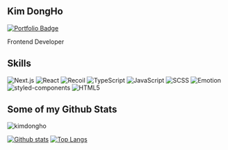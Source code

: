 ## Kim DongHo
[![Portfolio Badge](https://img.shields.io/badge/portfolio-web-blue?style=flat&link=https://dh-blog.vercel.app//)](https://dh-blog.vercel.app//) <p align='left'>Frontend Developer</p>

## Skills

<p align="left">
  <img src="https://img.shields.io/badge/Next.js-000000?style=for-the-badge&logo=nextdotjs&logoColor=white" alt="Next.js" />
  <img src="https://img.shields.io/badge/React-61DAFB?style=for-the-badge&logo=react&logoColor=black" alt="React" />
  <img src="https://img.shields.io/badge/Recoil-3578E5?style=for-the-badge&logo=Recoil&logoColor=white" alt="Recoil" />
  <img src="https://img.shields.io/badge/TypeScript-007ACC?style=for-the-badge&logo=typescript&logoColor=white" alt="TypeScript" />
  <img src="https://img.shields.io/badge/JavaScript-F7DF1E?style=for-the-badge&logo=javascript&logoColor=black" alt="JavaScript" />
  <img src="https://img.shields.io/badge/SCSS-CC6699?style=for-the-badge&logo=sass&logoColor=white" alt="SCSS" />
  <img src="https://img.shields.io/badge/Emotion-C9655D?style=for-the-badge&logo=emotion&logoColor=white" alt="Emotion" />
  <img src="https://img.shields.io/badge/styled--components-DB7093?style=for-the-badge&logo=styled-components&logoColor=white" alt="styled-components" />
  <img src="https://img.shields.io/badge/HTML5-E34F26?style=for-the-badge&logo=html5&logoColor=white" alt="HTML5" />
</p>

## Some of my Github Stats
<p align=left> <img src=https://komarev.com/ghpvc/?username=kimdongho alt=kimdongho /> </p>

[![Github stats](https://github-readme-stats.vercel.app/api?username=kim-dongho&show_icons=true&include_all_commits=true)](https://github.com/kimdongho/github-readme-stats)
[![Top Langs](https://github-readme-stats.vercel.app/api/top-langs/?username=kim-dongho&layout=compact)](https://github.com/kimdongho/github-readme-stats)

<!--START_SECTION:waka-->
 
<!--END_SECTION:waka-->
